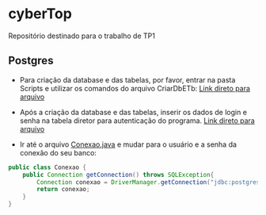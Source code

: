 # cyberTop
Repositório destinado para o trabalho de TP1

## Postgres
* Para criação da database e das tabelas, por favor, entrar na pasta Scripts e utilizar os comandos do arquivo CriarDbETb: [Link direto para arquivo](https://github.com/thamipontes/cyberTop/blob/desen/cyberTop/Scripts/CriarDbETb)

* Após a criação da database e das tabelas, inserir os dados de login e senha na tabela diretor para autenticação do programa. [Link direto para arquivo](https://github.com/thamipontes/cyberTop/blob/desen/cyberTop/Scripts/InsertDiretor)

* Ir até o arquivo [Conexao.java](https://github.com/thamipontes/cyberTop/blob/desen/cyberTop/src/dao/Conexao.java) e mudar para o usuário e a senha da conexão do seu banco:

```java
public class Conexao {
    public Connection getConnection() throws SQLException{
        Connection conexao = DriverManager.getConnection("jdbc:postgresql://localhost:5432/cybertop", "nome_usuário", "senha_usuário");
        return conexao;
    }
}

```

